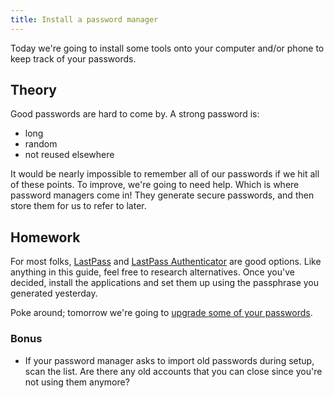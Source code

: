 ```yaml
---
title: Install a password manager
---
```


Today we're going to install some tools onto your computer and/or phone to keep track of your passwords.

## Theory

Good passwords are hard to come by. A strong password is:

- long
- random
- not reused elsewhere

It would be nearly impossible to remember all of our passwords if we hit all of these points. To improve, we're going to
need help. Which is where password managers come in! They generate secure passwords, and then store them for us to refer
to later.

## Homework

For most folks, [LastPass](https://www.lastpass.com/) and [LastPass Authenticator](https://lastpass.com/auth/) are good
options. Like anything in this guide, feel free to research alternatives. Once you've decided, install the applications
and set them up using the passphrase you generated yesterday.

Poke around; tomorrow we're going to [upgrade some of your passwords](/2016/3).

### Bonus

- If your password manager asks to import old passwords during setup, scan the list. Are there any old accounts that you
  can close since you're not using them anymore?

